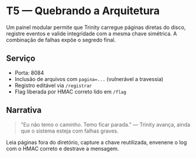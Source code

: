 # T5 — Quebrando a Arquitetura

Um painel modular permite que Trinity carregue páginas diretas do disco, registre eventos e valide integridade com a
mesma chave simétrica. A combinação de falhas expõe o segredo final.

## Serviço

- Porta: 8084
- Inclusão de arquivos com `pagina=...` (vulnerável a travessia)
- Registro editável via `/registrar`
- Flag liberada por HMAC correto lido em `/flag`

## Narrativa

> "Eu não temo o caminho. Temo ficar parada." — Trinity avança, ainda que o sistema esteja com falhas graves.

Leia páginas fora do diretório, capture a chave reutilizada, envenene o log com o HMAC correto e destrave a mensagem.
